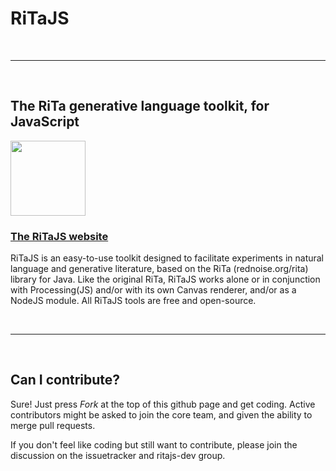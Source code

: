 
# RiTaJS

&nbsp;

------

&nbsp;

## The RiTa generative language toolkit, for JavaScript

<a href="http://rednoise.org/rita/js"><img height=120 src="http://rednoise.org/rita/js/img/RiTa-logo2.png"/></a>

### <a href="http://rednoise.org/rita/js">The RiTaJS website</a>

RiTaJS is an easy-to-use toolkit designed to facilitate experiments 
in natural language and generative literature, based on the RiTa 
(rednoise.org/rita) library for Java. Like the original RiTa, RiTaJS 
works alone or in conjunction with Processing(JS) and/or with 
its own Canvas renderer, and/or as a NodeJS module.  All RiTaJS tools
are free and open-source.

 
&nbsp;

------
 
&nbsp;

## Can I contribute?

Sure! Just press *Fork* at the top of this github page and get coding. Active contributors might be asked to join the core team, and given the ability to merge pull requests.

If you don't feel like coding but still want to contribute, please join the discussion on the issuetracker and ritajs-dev group.


